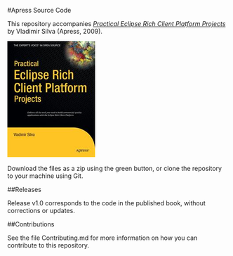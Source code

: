 #Apress Source Code

This repository accompanies [*Practical Eclipse Rich Client Platform Projects*](http://www.apress.com/9781430218272) by Vladimir Silva (Apress, 2009).

![Cover image](9781430218272.jpg)

Download the files as a zip using the green button, or clone the repository to your machine using Git.

##Releases

Release v1.0 corresponds to the code in the published book, without corrections or updates.

##Contributions

See the file Contributing.md for more information on how you can contribute to this repository.
